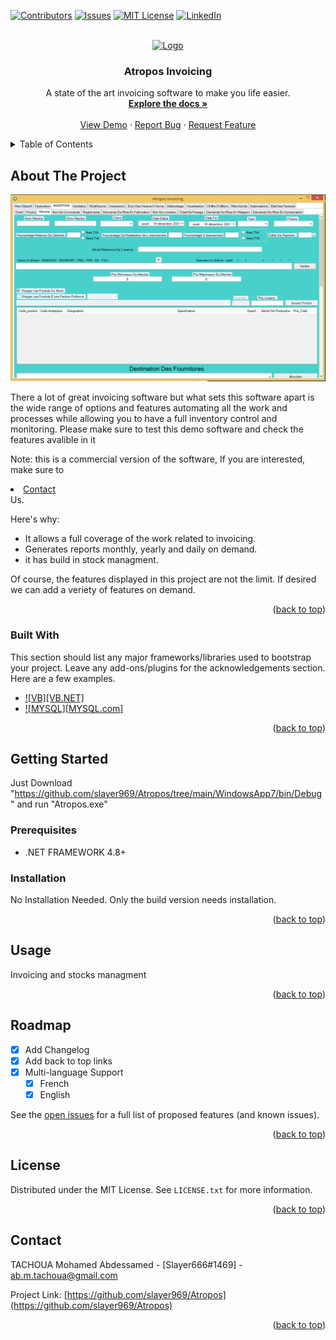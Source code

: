 <a name="readme-top"></a>
<!--
*** Thanks for checking out Atropos Invoicing. If you have a suggestion
*** that would make this product better, please Contact us at : ab.m.tachoua@gmail.com
*** or simply open an issue with the tag "enhancement".
*** Don't forget to give the project a star!
-->



<!-- PROJECT SHIELDS -->
<!--
*** I'm using markdown "reference style" links for readability.
*** Reference links are enclosed in brackets [ ] instead of parentheses ( ).
*** See the bottom of this document for the declaration of the reference variables
*** for contributors-url, forks-url, etc. This is an optional, concise syntax you may use.
*** https://www.markdownguide.org/basic-syntax/#reference-style-links
-->
[![Contributors][contributors-shield]][contributors-url]
[![Issues][issues-shield]][issues-url]
[![MIT License][license-shield]][license-url]
[![LinkedIn][linkedin-shield]][linkedin-url]



<!-- PROJECT LOGO -->
<br />
<div align="center">
  <a href="https://github.com/slayer969/Atropos">
    <img src="WindowsApp7/ERP-01-01.ico" alt="Logo" width="80" height="80">
  </a>

  <h3 align="center">Atropos Invoicing</h3>

  <p align="center">
    A state of the art invoicing software to make you life easier.
    <br />
    <a href="https://github.com/slayer969/Atropos"><strong>Explore the docs »</strong></a>
    <br />
    <br />
    <a href="https://github.com/slayer969/Atropos">View Demo</a>
    ·
    <a href="https://github.com/slayer969/Atropos/issues">Report Bug</a>
    ·
    <a href="https://github.com/slayer969/Atropos/issues">Request Feature</a>
  </p>
</div>



<!-- TABLE OF CONTENTS -->
<details>
  <summary>Table of Contents</summary>
  <ol>
    <li>
      <a href="#about-the-project">About The Project</a>
      <ul>
        <li><a href="#built-with">Built With</a></li>
      </ul>
    </li>
    <li>
      <a href="#getting-started">Getting Started</a>
      <ul>
        <li><a href="#prerequisites">Prerequisites</a></li>
        <li><a href="#installation">Installation</a></li>
      </ul>
    </li>
    <li><a href="#usage">Usage</a></li>
    <li><a href="#roadmap">Roadmap</a></li>
    <li><a href="#license">License</a></li>
    <li><a href="#contact">Contact</a></li>
  </ol>
</details>



<!-- ABOUT THE PROJECT -->
## About The Project

[![Product Name Screen Shot][product-screenshot]](https://example.com)

There a lot of great invoicing software but what sets this software apart is the wide range of options and features automating all the work and processes while allowing you to have a full inventory control and monitoring.
Please make sure to test this demo software and check the features avalible in it

Note: this is a commercial version of the software, If you are interested, make sure to <li><a href="#contact">Contact</a></li> Us.

Here's why:
* It allows a full coverage of the work related to invoicing.
* Generates reports monthly, yearly and daily on demand.
* it has build in stock managment.

Of course, the features displayed in this project are not the limit. If desired we can add a veriety of features on demand.


<p align="right">(<a href="#readme-top">back to top</a>)</p>



### Built With

This section should list any major frameworks/libraries used to bootstrap your project. Leave any add-ons/plugins for the acknowledgements section. Here are a few examples.

* [![VB][VB.NET]][VB-url]
* [![MYSQL][MYSQL.com]][MYSQL-url]

<p align="right">(<a href="#readme-top">back to top</a>)</p>



<!-- GETTING STARTED -->
## Getting Started

Just Download "https://github.com/slayer969/Atropos/tree/main/WindowsApp7/bin/Debug" and run "Atropos.exe"

### Prerequisites

* .NET FRAMEWORK 4.8+

### Installation

No Installation Needed. Only the build version needs installation.

<p align="right">(<a href="#readme-top">back to top</a>)</p>



<!-- USAGE EXAMPLES -->
## Usage

Invoicing and stocks managment

<p align="right">(<a href="#readme-top">back to top</a>)</p>



<!-- ROADMAP -->
## Roadmap

- [x] Add Changelog
- [x] Add back to top links
- [x] Multi-language Support
    - [x] French
    - [x] English

See the [open issues](https://github.com/slayer969/Atropos/issues) for a full list of proposed features (and known issues).

<p align="right">(<a href="#readme-top">back to top</a>)</p>



<!-- LICENSE -->
## License

Distributed under the MIT License. See `LICENSE.txt` for more information.

<p align="right">(<a href="#readme-top">back to top</a>)</p>



<!-- CONTACT -->
## Contact

TACHOUA Mohamed Abdessamed - [Slayer666#1469] - ab.m.tachoua@gmail.com

Project Link: [https://github.com/slayer969/Atropos](https://github.com/slayer969/Atropos)

<p align="right">(<a href="#readme-top">back to top</a>)</p>



<!-- MARKDOWN LINKS & IMAGES -->
<!-- https://www.markdownguide.org/basic-syntax/#reference-style-links -->
[contributors-shield]: https://img.shields.io/github/contributors/othneildrew/Best-README-Template.svg?style=for-the-badge
[contributors-url]: https://github.com/slayer969/Atropos/graphs/contributors
[issues-shield]: https://img.shields.io/github/issues/othneildrew/Best-README-Template.svg?style=for-the-badge
[issues-url]: https://github.com/slayer969/Atropos/issues
[license-shield]: https://img.shields.io/github/license/othneildrew/Best-README-Template.svg?style=for-the-badge
[license-url]: https://github.com/slayer969/Atropos/blob/master/LICENSE.txt
[linkedin-shield]: https://img.shields.io/badge/-LinkedIn-black.svg?style=for-the-badge&logo=linkedin&colorB=555
[linkedin-url]: https://www.linkedin.com/in/mohamed-abdessamed-tachoua-015170257/
[product-screenshot]: /atropos.PNG
[VB-url]: https://en.wikipedia.org/wiki/Visual_Basic_.NET
[MYSQL-url]: https://www.mysql.com/
